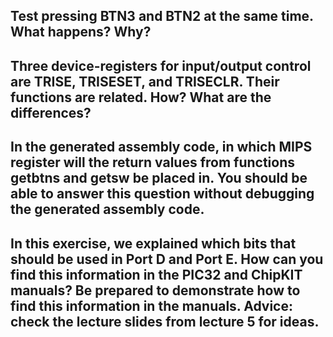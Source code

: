 ## Test pressing BTN3 and BTN2 at the same time. What happens? Why?


## Three device-registers for input/output control are TRISE, TRISESET, and TRISECLR. Their functions are related. How? What are the differences?


## In the generated assembly code, in which MIPS register will the return values from functions getbtns and getsw be placed in. You should be able to answer this question without debugging the generated assembly code.


## In this exercise, we explained which bits that should be used in Port D and Port E. How can you find this information in the PIC32 and ChipKIT manuals? Be prepared to demonstrate how to find this information in the manuals. Advice: check the lecture slides from lecture 5 for ideas.
